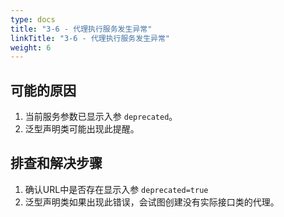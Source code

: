 ```yaml
---
type: docs
title: "3-6 - 代理执行服务发生异常"
linkTitle: "3-6 - 代理执行服务发生异常"
weight: 6
---
```


## 可能的原因

1. 当前服务参数已显示入参 `deprecated`。
2. 泛型声明类可能出现此提醒。

## 排查和解决步骤

1. 确认URL中是否存在显示入参 `deprecated=true`
2. 泛型声明类如果出现此错误，会试图创建没有实际接口类的代理。

<p style="margin-top: 3rem;"> </p>